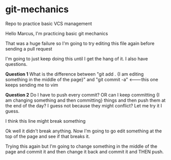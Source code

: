 # git-mechanics
Repo to practice basic VCS management

Hello Marcus, I'm practicing basic git mechanics

That was a huge failure so I'm going to try editing this file again before sending a pull request

I'm going to just keep doing this until I get the hang of it. I also have questions.

**Question 1**
What is the difference between "git add . {I am editing something in the middle of the page}" and "git commit -a" <---this one keeps sending me to vim

**Question 2**
Do I have to push every commit? OR can I keep committing {I am changing something and then committing} things and then push them at the end of the day? I guess not because they might conflict? Let me try it I guess.

I think this line might break something

Ok well it didn't break anything. Now I'm going to go edit something at the top of the page and see if that breaks it.

Trying this again but I'm going to change something in the middle of the page and commit it and then change it back and commit it and THEN push.

